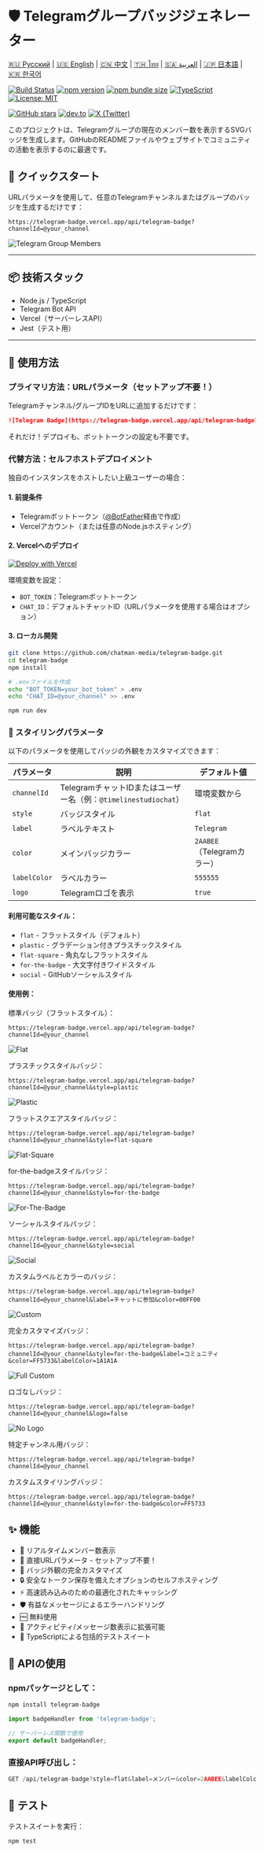 # 🛡️ Telegramグループバッジジェネレーター

[🇷🇺 Русский](README.ru.md) | [🇺🇸 English](README.md) | [🇨🇳 中文](README.zh.md) | [🇹🇭 ไทย](README.th.md) | [🇸🇦 العربية](README.ar.md) | [🇯🇵 日本語](README.ja.md) | [🇰🇷 한국어](README.ko.md)

[![Build Status](https://github.com/chatman-media/telegram-badge/workflows/CI/badge.svg)](https://github.com/chatman-media/telegram-badge/actions)
[![npm version](https://img.shields.io/npm/v/telegram-badge.svg)](https://www.npmjs.com/package/telegram-badge)
[![npm bundle size](https://img.shields.io/bundlephobia/minzip/telegram-badge)](https://bundlephobia.com/package/telegram-badge)
[![TypeScript](https://img.shields.io/badge/TypeScript-5.5-blue.svg)](https://www.typescriptlang.org/)
[![License: MIT](https://img.shields.io/badge/License-MIT-yellow.svg)](https://opensource.org/licenses/MIT)

[![GitHub stars](https://img.shields.io/github/stars/chatman-media/telegram-badge?style=social)](https://github.com/chatman-media/telegram-badge)
[![dev.to](https://img.shields.io/badge/dev.to-Article-0A0A0A.svg?style=flat&logo=dev.to)](https://dev.to/chatman-media/show-your-telegram-group-member-count-in-github-readme-46pl)
[![X (Twitter)](https://img.shields.io/badge/Tweet-1DA1F2.svg?style=flat&logo=x&logoColor=white)](https://x.com/chatman_media/status/1947399700795244694)

このプロジェクトは、Telegramグループの現在のメンバー数を表示するSVGバッジを生成します。GitHubのREADMEファイルやウェブサイトでコミュニティの活動を表示するのに最適です。

## 🚀 クイックスタート

URLパラメータを使用して、任意のTelegramチャンネルまたはグループのバッジを生成するだけです：

```
https://telegram-badge.vercel.app/api/telegram-badge?channelId=@your_channel
```

![Telegram Group Members](https://telegram-badge.vercel.app/api/telegram-badge?channelId=@timelinestudiochat)

---

## 📦 技術スタック

- Node.js / TypeScript
- Telegram Bot API
- Vercel（サーバーレスAPI）
- Jest（テスト用）

---

## 🧩 使用方法

### プライマリ方法：URLパラメータ（セットアップ不要！）

Telegramチャンネル/グループIDをURLに追加するだけです：

```markdown
![Telegram Badge](https://telegram-badge.vercel.app/api/telegram-badge?channelId=@your_channel)
```

それだけ！デプロイも、ボットトークンの設定も不要です。

### 代替方法：セルフホストデプロイメント

独自のインスタンスをホストしたい上級ユーザーの場合：

#### 1. 前提条件
- Telegramボットトークン（[@BotFather](https://t.me/botfather)経由で作成）
- Vercelアカウント（または任意のNode.jsホスティング）

#### 2. Vercelへのデプロイ

[![Deploy with Vercel](https://vercel.com/button)](https://vercel.com/new/clone?repository-url=https%3A%2F%2Fgithub.com%2Fchatman-media%2Ftelegram-badge)

環境変数を設定：
- `BOT_TOKEN`：Telegramボットトークン
- `CHAT_ID`：デフォルトチャットID（URLパラメータを使用する場合はオプション）

#### 3. ローカル開発

```bash
git clone https://github.com/chatman-media/telegram-badge.git
cd telegram-badge
npm install

# .envファイルを作成
echo "BOT_TOKEN=your_bot_token" > .env
echo "CHAT_ID=@your_channel" >> .env

npm run dev
```

### 🎨 スタイリングパラメータ

以下のパラメータを使用してバッジの外観をカスタマイズできます：

| パラメータ | 説明 | デフォルト値 |
|-----------|-------------|---------------|
| `channelId` | TelegramチャットIDまたはユーザー名（例：`@timelinestudiochat`） | 環境変数から |
| `style` | バッジスタイル | `flat` |
| `label` | ラベルテキスト | `Telegram` |
| `color` | メインバッジカラー | `2AABEE`（Telegramカラー） |
| `labelColor` | ラベルカラー | `555555` |
| `logo` | Telegramロゴを表示 | `true` |

#### 利用可能なスタイル：

- `flat` - フラットスタイル（デフォルト）
- `plastic` - グラデーション付きプラスチックスタイル
- `flat-square` - 角丸なしフラットスタイル
- `for-the-badge` - 大文字付きワイドスタイル
- `social` - GitHubソーシャルスタイル

#### 使用例：

標準バッジ（フラットスタイル）：
```
https://telegram-badge.vercel.app/api/telegram-badge?channelId=@your_channel
```
![Flat](https://telegram-badge.vercel.app/api/telegram-badge?channelId=@timelinestudiochat)

プラスチックスタイルバッジ：
```
https://telegram-badge.vercel.app/api/telegram-badge?channelId=@your_channel&style=plastic
```
![Plastic](https://telegram-badge.vercel.app/api/telegram-badge?channelId=@timelinestudiochat&style=plastic)

フラットスクエアスタイルバッジ：
```
https://telegram-badge.vercel.app/api/telegram-badge?channelId=@your_channel&style=flat-square
```
![Flat-Square](https://telegram-badge.vercel.app/api/telegram-badge?channelId=@timelinestudiochat&style=flat-square)

for-the-badgeスタイルバッジ：
```
https://telegram-badge.vercel.app/api/telegram-badge?channelId=@your_channel&style=for-the-badge
```
![For-The-Badge](https://telegram-badge.vercel.app/api/telegram-badge?channelId=@timelinestudiochat&style=for-the-badge)

ソーシャルスタイルバッジ：
```
https://telegram-badge.vercel.app/api/telegram-badge?channelId=@your_channel&style=social
```
![Social](https://telegram-badge.vercel.app/api/telegram-badge?channelId=@timelinestudiochat&style=social)

カスタムラベルとカラーのバッジ：
```
https://telegram-badge.vercel.app/api/telegram-badge?channelId=@your_channel&label=チャットに参加&color=00FF00
```
![Custom](https://telegram-badge.vercel.app/api/telegram-badge?channelId=@timelinestudiochat&label=チャットに参加&color=00FF00)

完全カスタマイズバッジ：
```
https://telegram-badge.vercel.app/api/telegram-badge?channelId=@your_channel&style=for-the-badge&label=コミュニティ&color=FF5733&labelColor=1A1A1A
```
![Full Custom](https://telegram-badge.vercel.app/api/telegram-badge?channelId=@timelinestudiochat&style=for-the-badge&label=コミュニティ&color=FF5733&labelColor=1A1A1A)

ロゴなしバッジ：
```
https://telegram-badge.vercel.app/api/telegram-badge?channelId=@your_channel&logo=false
```
![No Logo](https://telegram-badge.vercel.app/api/telegram-badge?channelId=@timelinestudiochat&logo=false)

特定チャンネル用バッジ：
```
https://telegram-badge.vercel.app/api/telegram-badge?channelId=@your_channel
```

カスタムスタイリングバッジ：
```
https://telegram-badge.vercel.app/api/telegram-badge?channelId=@your_channel&style=for-the-badge&color=FF5733
```

## ✨ 機能

- 👥 リアルタイムメンバー数表示
- 🔗 直接URLパラメータ - セットアップ不要！
- 🎨 バッジ外観の完全カスタマイズ
- 🔒 安全なトークン保存を備えたオプションのセルフホスティング
- ⚡ 高速読み込みのための最適化されたキャッシング
- 🛡️ 有益なメッセージによるエラーハンドリング
- 🆓 無料使用
- 📡 アクティビティ/メッセージ数表示に拡張可能
- 🧪 TypeScriptによる包括的テストスイート

## 🔧 APIの使用

### npmパッケージとして：

```bash
npm install telegram-badge
```

```typescript
import badgeHandler from 'telegram-badge';

// サーバーレス関数で使用
export default badgeHandler;
```

### 直接API呼び出し：

```typescript
GET /api/telegram-badge?style=flat&label=メンバー&color=2AABEE&labelColor=555555
```

## 🧪 テスト

テストスイートを実行：

```bash
npm test
```